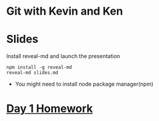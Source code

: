 # Git with Kevin and Ken



# Slides

Install reveal-md and launch the presentation
```
npm install -g reveal-md
reveal-md slides.md
```
* You might need to install node package manager(npm)


# [Day 1 Homework](day-1-Homework.md)
